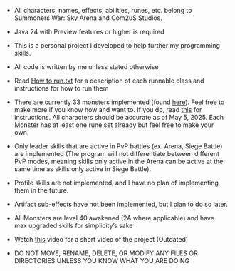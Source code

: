 * All characters, names, effects, abilities, runes, etc. belong to Summoners War: Sky Arena and Com2uS Studios.


* Java 24 with Preview features or higher is required


* This is a personal project I developed to help further my programming skills.


* All code is written by me unless stated otherwise


* Read [How to run.txt](How%20to%20run.md) for a description of each runnable class and instructions for how to run them


* There are currently 33 monsters implemented (found [here](src/Monsters/Monster%20database.csv)).
  Feel free to make more if you know how and want to.
  If you do, read [this](Monster%20Creation%20Instructions.md) for instructions.
  All characters should be accurate as of May 5, 2025.
  Each Monster has at least one rune set already but feel free to make your own.


* Only leader skills that are active in PvP battles (ex. Arena, Siege Battle) are implemented (The program will not differentiate between different 
  PvP modes, meaning skills only active in the Arena can be active at the same time as skills only active in Siege Battle).


* Profile skills are not implemented, and I have no plan of implementing them in the future.


* Artifact sub-effects have not been implemented, but I plan to do so later.


* All Monsters are level 40 awakened (2A where applicable) and have max upgraded skills for simplicity’s sake


* Watch [this](https://www.youtube.com/watch?v=tDcFJSx4CX0) video for a short video of the project (Outdated)


* DO NOT MOVE, RENAME, DELETE, OR MODIFY ANY FILES OR DIRECTORIES UNLESS YOU KNOW WHAT YOU ARE DOING